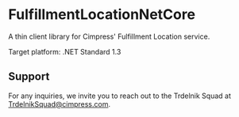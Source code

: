 # FulfillmentLocationNetCore

A thin client library for Cimpress' Fulfillment Location service.

Target platform: .NET Standard 1.3

## Support

For any inquiries, we invite you to reach out to the Trdelnik Squad at TrdelnikSquad@cimpress.com.
